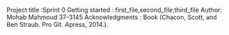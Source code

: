 Project title :Sprint 0
Getting started : first_file,second_file,third_file
Author: Mohab Mahmoud 37-3145
Acknowledgments : Book (Chacon, Scott, and Ben Straub. Pro Git. Apress,
2014.).